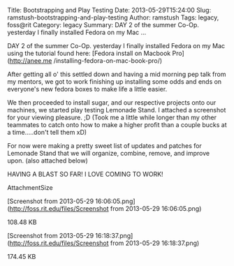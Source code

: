 Title: Bootstrapping and Play Testing
Date: 2013-05-29T15:24:00
Slug: ramstush-bootstrapping-and-play-testing
Author: ramstush
Tags: legacy, foss@rit
Category: legacy
Summary: DAY 2 of the summer Co-Op. yesterday I finally installed Fedora on my Mac ... 

DAY 2 of the summer Co-Op. yesterday I finally installed Fedora on my Mac
using the tutorial found here: [Fedora install on Macbook Pro](http://anee.me
/installing-fedora-on-mac-book-pro/)

After getting all o' this settled down and having a mid morning pep talk from
my mentors, we got to work finishing up installing some odds and ends on
everyone's new fedora boxes to make life a little easier.

We then proceeded to install sugar, and our respective projects onto our
machines, we started play testing Lemonade Stand. I attached a screenshot for
your viewing pleasure. ;D (Took me a little while longer than my other
teammates to catch onto how to make a higher profit than a couple bucks at a
time.....don't tell them xD)

For now were making a pretty sweet list of updates and patches for Lemonade
Stand that we will organize, combine, remove, and improve upon. (also attached
below)

HAVING A BLAST SO FAR! I LOVE COMING TO WORK!

AttachmentSize

[Screenshot from 2013-05-29 16:06:05.png](http://foss.rit.edu/files/Screenshot
from 2013-05-29 16:06:05.png)

108.48 KB

[Screenshot from 2013-05-29 16:18:37.png](http://foss.rit.edu/files/Screenshot
from 2013-05-29 16:18:37.png)

174.45 KB

